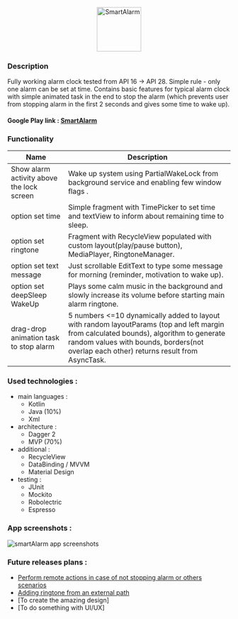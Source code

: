 <p align="center"><img src="https://github.com/mrkostua/SmartAlarm/blob/master/app/src/main/res/drawable/smart_alarm_text_logo.png" alt="SmartAlarm" height="100px"></p>


### Description
  Fully working alarm clock tested from API 16 -> API 28.
Simple rule - only one alarm can be set at time. Contains basic features for typical alarm clock with simple animated task in the end to stop the alarm (which prevents user from stopping  alarm in the first 2 seconds and gives some time to wake up).
#### Google Play link : [SmartAlarm](https://play.google.com/store/apps/details?id=com.mrkostua.mathalarm)
### Functionality 
| Name | Description |
| ------------- | ------------- |
|Show alarm activity above the lock screen|Wake up system using PartialWakeLock from background service and enabling few window flags .|
|option set time|Simple fragment with TimePicker to set time and textView to inform about remaining time to sleep.|
|option set ringtone|Fragment with RecycleView populated with custom layout(play/pause button), MediaPlayer, RingtoneManager. |
|option set text message|Just scrollable EditText to type some message for morning  (reminder, motivation to wake up).|
|option set deepSleep WakeUp| Plays some calm music in the background and slowly increase its volume before starting main alarm ringtone.|
|drag-drop animation task to stop alarm| 5 numbers <=10 dynamically added to layout with random layoutParams (top and left margin from calculated bounds), algorithm to generate random values with bounds, borders(not overlap each other) returns result from AsyncTask.

### Used technologies :
  * main languages :
    * Kotlin
    * Java (10%)
    * Xml
  * architecture :
    * Dagger 2
    * MVP (70%)
  * additional :
    * RecycleView
    * DataBinding / MVVM
    * Material Design
  * testing :
    * JUnit
    * Mockito
    * Robolectric
    * Espresso
    
    
### App screenshots : 
  <img src="https://github.com/mrkostua/SmartAlarm/blob/master/readMe_screen_shot.png" alt="smartAlarm app screenshots"/>
  
### Future releases plans :
  * [Perform remote actions in case of not stopping alarm or others scenarios](https://github.com/mrkostua/SmartAlarm/issues/4)
  * [Adding ringtone from an external path](https://github.com/mrkostua/SmartAlarm/issues/15)
  * [To create the amazing design]
  * [To do something with UI/UX]
  
